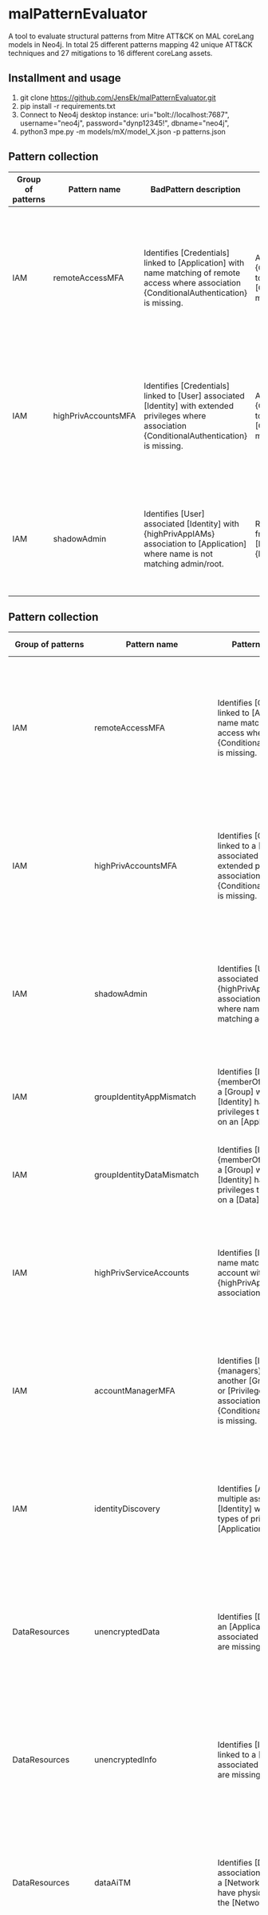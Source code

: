 # malPatternEvaluator
A tool to evaluate structural patterns from Mitre ATT&CK on MAL coreLang models in Neo4j. In total 25 different patterns mapping 42 unique ATT&CK techniques and 27 mitigations to 16 different coreLang assets.

## Installment and usage
1. git clone https://github.com/JensEk/malPatternEvaluator.git
2. pip install -r requirements.txt
3. Connect to Neo4j desktop instance:
     uri="bolt://localhost:7687",
     username="neo4j",
     password="dynp12345!",
     dbname="neo4j",
5. python3 mpe.py -m models/mX/model_X.json -p patterns.json



## Pattern collection
| Group of patterns | Pattern name | BadPattern description | Mitigation-Pattern description | ATT&CK IDs |
| ----------------- | ------------ | ---------------------- | ----------------------------- | ---------- |
| IAM | remoteAccessMFA | Identifies [Credentials] linked to [Application] with name matching of remote access where association {ConditionalAuthentication} is missing. | Add [Credentials] with {ConditionalAuthentication} to the identified [Credentials] where MFA is missing. | **_Initial Access:_** [T1133, T1078], **_Persistence:_** [T1078], **_Credential Access:_** [T1110], **_Mitigation:_** [M1036, M1032, M1030, M1017] |
| IAM | highPrivAccountsMFA | Identifies [Credentials] linked to [User] associated [Identity] with extended privileges where association {ConditionalAuthentication} is missing. | Add [Credentials] with {ConditionalAuthentication} to the identified [Credentials] where MFA is missing. | **_Privilege Escalation:_** [T1078], **_Defense Evasion:_** [T1078], **_Credential Access:_** [T1110], **_Mitigation:_** [M1032, M1027, M1026] |
| IAM | shadowAdmin | Identifies [User] associated [Identity] with {highPrivAppIAMs} association to [Application] where name is not matching admin/root. | Remove {highPrivAppIAMs} from the identified [Identity] and add {lowPrivAppIAMs} instead. | **_Initial Access:_** [T1078], **_Privilege Escalation:_** [T1078], **_Mitigation:_** [M1032, M1018, M1026, M1036] |






## Pattern collection
| Group of patterns | Pattern name | Pattern description | Pattern impact | Target assets | ATT&CK Techniques | ATT&CK Mitigation | Model | Adversary Prerequisite |
| ----------------- | ------------ | ------------------- | ------------------------- | ------------- | ----------------- | ----------------- | ----- | ---------------------- |
| IAM | remoteAccessMFA | Identifies [Credentials] linked to [Application] with name matching of remote access where association {ConditionalAuthentication} is missing. | Missing Multi-Factor Authentication (MFA) on a remote access service may enable successful authentication by brute force attacks or login with compromised credentials. | Identity, Credentials | T1110, T1133, T1078 | M1036, M1032, M1030, M1017 | M1 | - |
| IAM | highPrivAccountsMFA | Identifies [Credentials] linked to a [User] associated [Identity] with extended privileges where association {ConditionalAuthentication} is missing. | Missing Multi-Factor Authentication (MFA) on accounts with high privileges may enable lateral movements and unauthorized access to resources. | Identity, Credentials | T1078, T1110 | M1032, M1027, M1026 | M1 | Compromised network/system |
| IAM | shadowAdmin | Identifies [User] associated [Identity] with {highPrivAppIAMs} association to [Application] where name is not matching admin/root. | User accounts that have inadvertently been assigned admin privilege may enable attackers to control accounts with unrestricted access and movement | Identity | T1199, T1078 | M1032, M1018, M1026, M1036 | M1 | Compromised network/system |
| IAM | groupIdentityAppMismatch | Identifies [Identity] with {memberOf} association to a [Group] where the [Identity] has different privileges than the [Group] on an [Application]. | Misconfigured privileges may enable unauthorized access and permissions to applications in a network. | Identity, Group, Privileges | T1078, T1613, T1046 | M1026 | M1 | Compromised network/system |
| IAM | groupIdentityDataMismatch | Identifies [Identity] with {memberOf} association to a [Group] where the [Identity] has different privileges than the [Group] on a [Data]. | Misconfigured privileges may enable unauthorized access and permissions to resources. | Identity, Group, Privileges | T1078, T1613, T1046 | M1026 | M1 | Compromised network/system |
| IAM | highPrivServiceAccounts | Identifies [Identity] with name matching of service account  with {highPrivAppIAMs} association. | Existence of service, support or any other non user accounts with excessive privileges may facilitate lateral movement and access to network resources. | Identity | T1078,T1087,T1072,T1021 | M1027,M1036,M1035,M1030,M1033 | M1 | Compromised network/system |
| IAM | accountManagerMFA | Identifies [Identity] with {managers} association to another [Group], [Identity], or [Privileges] where association {ConditionalAuthentication} is missing. | Adversaries may modify permissions or credentials to compromised accounts to maintain or elevate access to a network and its systems. | Identity, Credentials | T1098, T1136,T1531 | M1032, M1026 | M1 | Compromised network/system |
| IAM | identityDiscovery | Identifies [Application] with multiple associated [Identity] with different types of privileges on the [Application]. | Adversaries may attempt to enumerate valid accounts on compromised networks or systems to facilitate lateral movement and privilege escalation. | Identity | T1087 | M1028 | M1 | Compromised network/system |
| DataResources | unencryptedData | Identifies [Data] linked to an [Application] where associated {encryptCreds} are missing. | Sensitive data (e.g., credentials, keys, tokens) stored in plaintext without encryption may be susceptible to unauthorized access and compromise. | Data | T1552, T1539, T1555, T1005, T1565 | M1041, M1047, M1027, M1057 | M2 | Compromised network/system |
| DataResources | unencryptedInfo | Identifies [Information] linked to a [Data] where associated {encryptCreds} are missing. | Sensitive information (e.g., credentials, keys, tokens) stored in plaintext without encryption may be susceptible to unauthorized access and compromise. | Information | T1552, T1539, T1555, T1005, T1565 | M1041, M1047, M1027, M1057 | M2 | Compromised network/system |
| DataResources | dataAiTM | Identifies [Data] with association {transitData} to a [Network] where [User] have physical access to the [Network]. | An adversary may attempt to position themselves to intercept data in transit between two network devices to intercept and collect data. | Data | T1557,T1040 | M1041, M1037, M1035 | M2 | Physical access |
| DataResources | dataDestruction | Identifies [Data] where [Identity] is associated with {writingIAMs} or {deletingIAMs} | Adversaries may attempt to destroy data to disrupt operations by deleting or corrupting data. | Data | T1485, T1486, T1561 | M1053 | M2 | Compromised network/system |
| User | userExposedNetworks | Identifies [Network] where [User] exists but [IDPS] or other [Application] matching a security tool is missing. | Networks without any security tool may facilitate user targeted attack such as phishing to deliver malicious attachments or links which are not detected and blocked. | User, Network | T1566, T1204, T1534 | M1049, M1031, M1017 | M1, M2,M3 | - |
| User | userImpersonation | Identifies [User] with an associated [Identity] that is linked to another [User]. | Adversaries may try to impersonate a trusted person in order to persuade and trick other users conduct actions on their behalf. | User | T1656 | M1019, M1017 | M1, M2 | - |
| Vulnerability | exploitVulnerablePublicApp | Identifies [Application] linked to a [SoftwareVulnerability] with association {ingoingAppConnections} to a [Network] not identified as DMZ. | Application with known vulnerabilities accessible from the internet may be exploited by attackers to gain unauthorized access to the network and resources. | Application, SoftwareVulnerability | T1190 | M1030, M1051, M1016 | M2 | - |
| Vulnerability | exploitVulnerableApp | Identifies [SoftwareVulnerability] linked to an [Application] or [SoftwareProduct] with associated [Identity]. | Applications with known vulnerabilities may be exploited by attackers to elevate privileges or to bypass security features. | Application, SoftwareProduct, SoftwareVulnerability | T1203, T1211,T1068 | M1051, M1048 | M2 | Compromised network/system |
| Network | activeNetworkScan | Identifies [Network] with connected [Application] where [Network] is not identified as DMZ but with {ingoingNetConnections} association to [RoutingFirewall]. | A network that allows ingoing traffic may enable active reconnaissance scans that probes infrastructure via network traffic to gather information. | Network, ConnectionRule | T1595, T1590 | M1056 | M2,M3 | - |
| Network | nonSegmentedPublicApp | Identifies [Application] with name matching as an internet-facing service with {ingoingAppConnections} association to a [Network] that is not identified as DMZ. | Internet facing applications that are not segmented from the internal network may be exploited by attackers to gain unauthorized access to the network and resources. | Network, ConnectionRule, Application | T1190, T1133, T1210 | M1030 | M3 | - |
| Network | networkPerimeterCompromise | Identifies [RoutingFirewall] with associated [Application] or [Hardware] with an [Identity] linked to it. | By compromising perimeter network devices adversaries may try to bridge network boundaries to bypass restrictions on traffic routing. | RoutingFirewall | T1599 | M1043, M1032, M1027 | M3 | Compromised network/system |
| ComputeResources | userExposedHardware | Identifies [Hardware] with {hostHardware} association to a [Network] linked [Application] where a [User] is not matching name of [Hardware]. | Adversaries may deliver malware through removable media such as USB and use the Autorun features when inserted into hardware to gain access to the network and resources. Alternatively, adversaries may introduce hardware devices into a system or network to gain access. | Hardware | T1200, T1091 | M1034, M1040 | M2,M3 | Physical access |
| ComputeResources | zoneExposedHardware | Identifies [Hardware] where a [User] is not associated with the [PhysicalZone] linked to the [Hardware]. | Adversaries may deliver malware through removable media such as USB and use the Autorun features when inserted into hardware to gain access to the network and resources. Alternatively, adversaries may introduce hardware devices into a system or network to gain access. | Hardware, PhysicalZone | T1200, T1091 | M1034, M1040 | M3 | Physical access |
| ComputeResources | supplyChainVulnApp | Identifies [Application] with associated [SoftwareProduct] where no {protectedApps} association to an [IDPS] exists. | Supply chain compromise may enable adversaries to exploit vulnerabilities in software to gain unauthorized access to the network and resources. | Application, SoftwareProduct | T1195 | M1016, M1051, M1033 | M2 | - |
| ComputeResources | containerCompromise | Identifies [Application] with name matching of containerized services where [Identity] with extended privileges exists. | Adversaries may deploy malicious containers to facilitate execution or evade defenses. Alternatively, they may try to break out of a container to gain access to the underlying host. | Application | T1610, T1611, T1613 | M1047, M1048, M1038 | M3 | Compromised network/system |
| ComputeResources | taintSharedStorage | Identifies [Data] that is hosted on [Hardware] or contained in [Application] where multiple [Identity] have write privileges indicating shared storage. | Shared storage locations may be abused by adversaries to deliver payloads or move laterally within a network. | Application,Hardware | T1080 | M1022, M1049 | M2 | Compromised network/system |
| ComputeResources | remoteAccessC2 | Identifies [Application] with name matching of remote access tools where no {protectedApps} association to an [IDPS] exists. | Legitimate remote access tools may be exploited by adversaries to establish command and control channels to control compromised systems and exfiltrate data. | Application | T1219,T1041 | M1031, M1037 | M1 | Compromised network/system |
